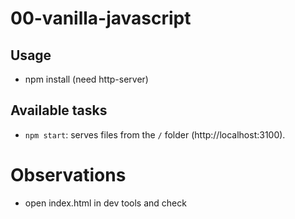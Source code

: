 # 00-vanilla-javascript

## Usage

- npm install (need http-server)

## Available tasks

- `npm start`: serves files from the `/` folder (http://localhost:3100).

# Observations

- open index.html in dev tools and check <script> tags mandatory positions & window pollution

## Further experiments

- load index-modules.html and see old-fashioned improvements
